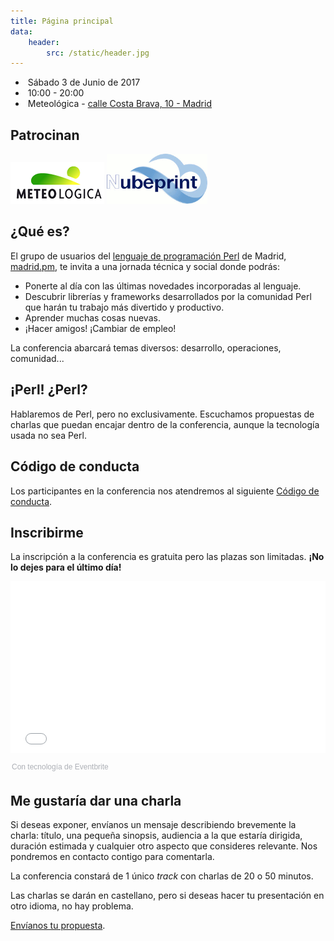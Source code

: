 ```yaml
---
title: Página principal
data:
    header:
        src: /static/header.jpg
---
```

<ul class="play-right" id="event_details">
<li><span class="glyphicon glyphicon-calendar"></span>&nbsp;Sábado 3 de Junio de 2017</li>
<li><span class="glyphicon glyphicon-time"></span>&nbsp;10:00 - 20:00</li>
<li><span class="glyphicon glyphicon-hand-right"></span>&nbsp;Meteológica - <a href="https://www.google.es/maps/place/Meteologica+S.A.,+Calle+de+la+Costa+Brava,+10,+28034+Madrid/@40.4979653,-3.7064253,17z/data=!4m2!3m1!1s0xd422912e8541bb9:0x8abc392053097d7c">calle Costa Brava, 10 - Madrid</a></li>
</ul>

## Patrocinan

<a class="sponsor" href="http://meteologica.com" alt="Meteologica"><img src="/static/meteologica.png" /></a>
<a class="sponsor" href="http://www.nubeprint.com" alt="Nubeprint"><img class="sponsor_img" src="/static/nubeprint2.gif" height="80"/></a>

## ¿Qué es?

El grupo de usuarios del [lenguaje de programación Perl](http://perl.org) de Madrid, [madrid.pm](http://madrid.pm.org), te invita a una jornada técnica y social donde podrás:

<ul class="play-right">
<li>Ponerte al día con las últimas novedades incorporadas al lenguaje.</li>
<li>Descubrir librerías y frameworks desarrollados por la comunidad Perl que harán tu trabajo más divertido y productivo.</li>
<li>Aprender muchas cosas nuevas.</li>
<li>¡Hacer amigos! ¡Cambiar de empleo!</li>
</ul>

La conferencia abarcará temas diversos: desarrollo, operaciones, comunidad...


## ¡Perl! ¿Perl?
Hablaremos de Perl, pero no exclusivamente. Escuchamos propuestas de charlas que puedan encajar dentro de la conferencia, aunque la tecnología usada no sea Perl.

## Código de conducta
Los participantes en la conferencia nos atendremos al siguiente [Código de conducta](/page/code-of-conduct.html).


## Inscribirme

La inscripción a la conferencia es gratuita pero las plazas son limitadas. **¡No lo dejes para el último día!**

<div style="width:100%; text-align:left;"><iframe src="//eventbrite.es/tickets-external?eid=31565571474&ref=etckt" frameborder="0" height="275" width="100%" vspace="0" hspace="0" marginheight="5" marginwidth="5" scrolling="auto" allowtransparency="true"></iframe><div style="font-family:Helvetica, Arial; font-size:12px; padding:10px 0 5px; margin:2px; width:100%; text-align:left;" ><a class="powered-by-eb" style="color: #ADB0B6; text-decoration: none;" target="_blank" href="http://www.eventbrite.es/">Con tecnología de Eventbrite</a></div></div>

## Me gustaría dar una charla

Si deseas exponer, envíanos un mensaje describiendo brevemente la
charla: título, una pequeña sinopsis, audiencia a la que estaría dirigida,
duración estimada y cualquier otro aspecto que consideres relevante. Nos
pondremos en contacto contigo para comentarla.

La conferencia constará de 1 único _track_ con charlas de 20 o 50 minutos.

Las charlas se darán en castellano, pero si deseas hacer tu presentación en otro idioma, no hay problema.

<p class="well opensans">
<a href="https://goo.gl/forms/RZ5Z9mP2yibfDVBl2" target="_blank">Envíanos tu propuesta</a>.
</p>

